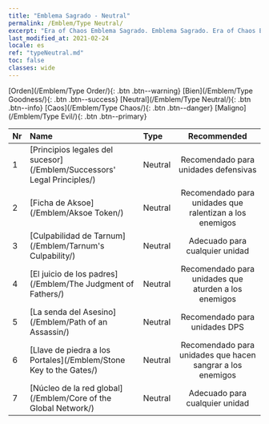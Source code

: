 ```yaml
---
title: "Emblema Sagrado - Neutral"
permalink: /Emblem/Type Neutral/
excerpt: "Era of Chaos Emblema Sagrado. Emblema Sagrado. Era of Chaos Emblema Sagrado Neutral. Era of Chaos Neutral"
last_modified_at: 2021-02-24
locale: es
ref: "typeNeutral.md"
toc: false
classes: wide
---
```


  [Orden](/Emblem/Type Order/){: .btn .btn--warning}   [Bien](/Emblem/Type Goodness/){: .btn .btn--success}   [Neutral](/Emblem/Type Neutral/){: .btn .btn--info}   [Caos](/Emblem/Type Chaos/){: .btn .btn--danger}   [Maligno](/Emblem/Type Evil/){: .btn .btn--primary} 

  |  Nr  |             Name            |    Type    |   Recommended   |
  |:-----|:----------------------------|:-----------|:---------------:|
  | 1 | [Principios legales del sucesor](/Emblem/Successors' Legal Principles/) | Neutral | Recomendado para unidades defensivas | 
  | 2 | [Ficha de Aksoe](/Emblem/Aksoe Token/) | Neutral | Recomendado para unidades que ralentizan a los enemigos | 
  | 3 | [Culpabilidad de Tarnum](/Emblem/Tarnum's Culpability/) | Neutral | Adecuado para cualquier unidad | 
  | 4 | [El juicio de los padres](/Emblem/The Judgment of Fathers/) | Neutral | Recomendado para unidades que aturden a los enemigos | 
  | 5 | [La senda del Asesino](/Emblem/Path of an Assassin/) | Neutral | Recomendado para unidades DPS | 
  | 6 | [Llave de piedra a los Portales](/Emblem/Stone Key to the Gates/) | Neutral | Recomendado para unidades que hacen sangrar a los enemigos | 
  | 7 | [Núcleo de la red global](/Emblem/Core of the Global Network/) | Neutral | Adecuado para cualquier unidad | 
